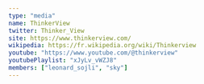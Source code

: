 ```yaml
---
type: "media"
name: ThinkerView
twitter: Thinker_View
site: https://www.thinkerview.com/
wikipedia: https://fr.wikipedia.org/wiki/Thinkerview
youtube: "https://www.youtube.com/@thinkerview"
youtubePlaylist: "xJyLv_vWZJ8"
members: ["leonard_sojli", "sky"]
---
```

